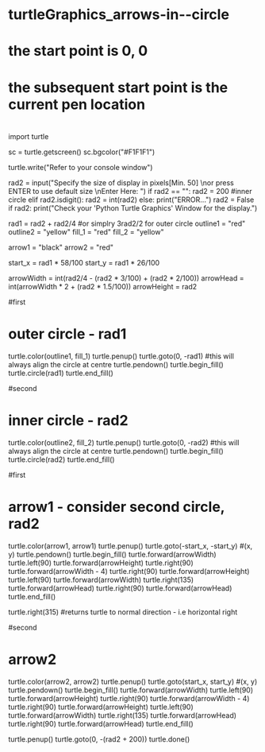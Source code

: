# turtleGraphics_arrows-in--circle

#   the start point is 0, 0
#   the subsequent start point is the current pen location
#
#

import turtle

sc = turtle.getscreen()
sc.bgcolor("#F1F1F1")

turtle.write("Refer to your console window")

rad2 = input("Specify the size of display in pixels[Min. 50] \nor press ENTER to use default size \nEnter Here: ")
if rad2 == "":
    rad2 = 200              #inner circle
elif rad2.isdigit():
    rad2 = int(rad2)
else:
    print("ERROR...")
    rad2 = False
if rad2:
    print("Check your \'Python Turtle Graphics\' Window for the display.")
    
rad1 = rad2 + rad2/4    #or simplry 3rad2/2 for outer circle
outline1 = "red"
outline2 = "yellow"
fill_1 = "red"
fill_2 = "yellow"

arrow1 = "black"
arrow2 = "red"

start_x = rad1 * 58/100
start_y = rad1 * 26/100

arrowWidth = int(rad2/4 - (rad2 * 3/100) + (rad2 * 2/100))
arrowHead = int(arrowWidth * 2 + (rad2 * 1.5/100))
arrowHeight = rad2 

#first
#    outer circle - rad1
turtle.color(outline1, fill_1)
turtle.penup()
turtle.goto(0, -rad1)       #this will always align the circle at centre
turtle.pendown()
turtle.begin_fill()
turtle.circle(rad1)
turtle.end_fill()

#second
#     inner circle - rad2
turtle.color(outline2, fill_2)
turtle.penup()
turtle.goto(0, -rad2)       #this will always align the circle at centre
turtle.pendown()
turtle.begin_fill()
turtle.circle(rad2)
turtle.end_fill()

#first
#   arrow1 - consider second circle, rad2
turtle.color(arrow1, arrow1)
turtle.penup()
turtle.goto(-start_x, -start_y)     #(x, y)
turtle.pendown()
turtle.begin_fill()
turtle.forward(arrowWidth)
turtle.left(90)
turtle.forward(arrowHeight)
turtle.right(90)
turtle.forward(arrowWidth - 4)
turtle.right(90)
turtle.forward(arrowHeight)
turtle.left(90)
turtle.forward(arrowWidth)
turtle.right(135)
turtle.forward(arrowHead)
turtle.right(90)
turtle.forward(arrowHead)
turtle.end_fill()

turtle.right(315)       #returns turtle to normal direction - i.e horizontal right

#second
#    arrow2
turtle.color(arrow2, arrow2)
turtle.penup()
turtle.goto(start_x, start_y)     #(x, y)
turtle.pendown()
turtle.begin_fill()
turtle.forward(arrowWidth)
turtle.left(90)
turtle.forward(arrowHeight)
turtle.right(90)
turtle.forward(arrowWidth - 4)
turtle.right(90)
turtle.forward(arrowHeight)
turtle.left(90)
turtle.forward(arrowWidth)
turtle.right(135)
turtle.forward(arrowHead)
turtle.right(90)
turtle.forward(arrowHead)
turtle.end_fill()


turtle.penup()
turtle.goto(0, -(rad2 + 200))
turtle.done()


